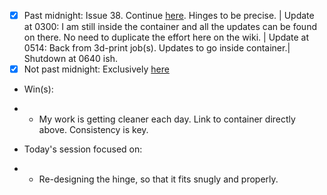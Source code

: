 - [x] Past midnight: Issue 38. Continue [here](https://github.com/Shangrila-VHP/shangrila-vhp/issues/38#issuecomment-2917914358). Hinges to be precise. | Update at 0300: I am still inside the container and all the updates can be found on there. No need to duplicate the effort here on the wiki. | Update at 0514: Back from 3d-print job(s). Updates to go inside container.| Shutdown at 0640 ish.
- [x] Not past midnight: Exclusively [here](https://github.com/Shangrila-VHP/shangrila-vhp/issues/38#issuecomment-2920633546)

- Win(s):
- - My work is getting cleaner each day. Link to container directly above. Consistency is key. 

- Today's session focused on: 
- - Re-designing the hinge, so that it fits snugly and properly. 

